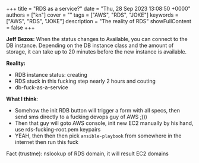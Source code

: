 +++
title = "RDS as a service?"
date = "Thu, 28 Sep 2023 13:08:50 +0000"
authors = ["kn"]
cover = ""
tags = ["AWS", "RDS", "JOKE"]
keywords = ["AWS", "RDS", "JOKE"]
description = "The reality of RDS"
showFullContent = false
+++

**Jeff Bezos:** When the status changes to Available, you can connect to the DB instance. Depending on the DB instance class and the amount of storage, it can take up to 20 minutes before the new instance is available.

**Reality:**

- RDB instance status: creating
- RDS stuck in this fucking step nearly 2 hours and couting
- db-fuck-as-a-service

**What I think**:

- Somehow the init RDB button will trigger a form with all specs, then send sms directly to a fucking devops guy of AWS ;)))
- Then that guy will goto AWS console, init new EC2 manually by his hand, use rds-fucking-root.pem keypairs
- YEAH, then then then pick `ansible-playbook` from somewhere in the internet then run this fuck

Fact (trustme): nslookup of RDS domain, it will result EC2 domains
